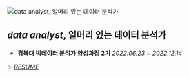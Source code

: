 ![data analyst, 일머리 있는 데이터 분석가](https://capsule-render.vercel.app/api?type=waving&height=200&text=Waving!&fontAlign=80&fontAlignY=40&color=gradient)
## *data analyst*, 일머리 있는 데이터 분석가   

* **경북대 빅데이터 분석가 양성과정 2기** <I>2022.06.23 ~ 2022.12.14</I>   



✨  <I>[RESUME](https://www.notion.so/a2076eec40344a688018b7760146d863)</I>    
 




